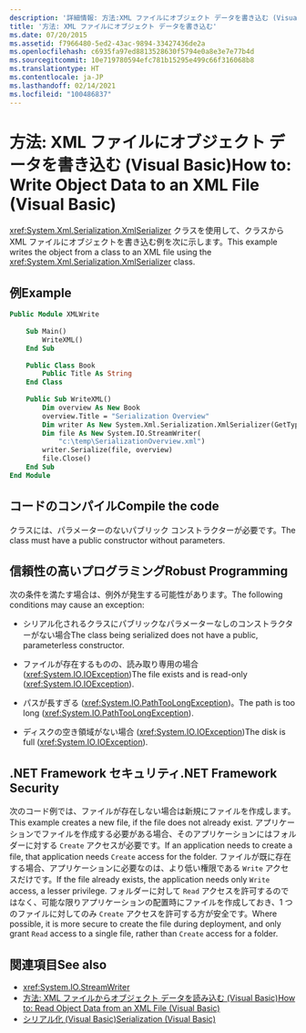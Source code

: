 ```yaml
---
description: '詳細情報: 方法:XML ファイルにオブジェクト データを書き込む (Visual Basic)'
title: '方法: XML ファイルにオブジェクト データを書き込む'
ms.date: 07/20/2015
ms.assetid: f7966480-5ed2-43ac-9894-33427436de2a
ms.openlocfilehash: c6935fa97ed8813528630f5794e0a8e3e7e77b4d
ms.sourcegitcommit: 10e719780594efc781b15295e499c66f316068b8
ms.translationtype: HT
ms.contentlocale: ja-JP
ms.lasthandoff: 02/14/2021
ms.locfileid: "100486837"
---
```

# <a name="how-to-write-object-data-to-an-xml-file-visual-basic"></a><span data-ttu-id="da6af-103">方法: XML ファイルにオブジェクト データを書き込む (Visual Basic)</span><span class="sxs-lookup"><span data-stu-id="da6af-103">How to: Write Object Data to an XML File (Visual Basic)</span></span>

<span data-ttu-id="da6af-104"><xref:System.Xml.Serialization.XmlSerializer> クラスを使用して、クラスから XML ファイルにオブジェクトを書き込む例を次に示します。</span><span class="sxs-lookup"><span data-stu-id="da6af-104">This example writes the object from a class to an XML file using the <xref:System.Xml.Serialization.XmlSerializer> class.</span></span>  
  
## <a name="example"></a><span data-ttu-id="da6af-105">例</span><span class="sxs-lookup"><span data-stu-id="da6af-105">Example</span></span>  
  
```vb  
Public Module XMLWrite  
  
    Sub Main()  
        WriteXML()  
    End Sub  
  
    Public Class Book  
        Public Title As String  
    End Class  
  
    Public Sub WriteXML()  
        Dim overview As New Book  
        overview.Title = "Serialization Overview"  
        Dim writer As New System.Xml.Serialization.XmlSerializer(GetType(Book))  
        Dim file As New System.IO.StreamWriter(  
            "c:\temp\SerializationOverview.xml")  
        writer.Serialize(file, overview)  
        file.Close()  
    End Sub  
End Module  
```  
  
## <a name="compile-the-code"></a><span data-ttu-id="da6af-106">コードのコンパイル</span><span class="sxs-lookup"><span data-stu-id="da6af-106">Compile the code</span></span>  

 <span data-ttu-id="da6af-107">クラスには、パラメーターのないパブリック コンストラクターが必要です。</span><span class="sxs-lookup"><span data-stu-id="da6af-107">The class must have a public constructor without parameters.</span></span>  
  
## <a name="robust-programming"></a><span data-ttu-id="da6af-108">信頼性の高いプログラミング</span><span class="sxs-lookup"><span data-stu-id="da6af-108">Robust Programming</span></span>  

 <span data-ttu-id="da6af-109">次の条件を満たす場合は、例外が発生する可能性があります。</span><span class="sxs-lookup"><span data-stu-id="da6af-109">The following conditions may cause an exception:</span></span>  
  
- <span data-ttu-id="da6af-110">シリアル化されるクラスにパブリックなパラメーターなしのコンストラクターがない場合</span><span class="sxs-lookup"><span data-stu-id="da6af-110">The class being serialized does not have a public, parameterless constructor.</span></span>  
  
- <span data-ttu-id="da6af-111">ファイルが存在するものの、読み取り専用の場合 (<xref:System.IO.IOException>)</span><span class="sxs-lookup"><span data-stu-id="da6af-111">The file exists and is read-only (<xref:System.IO.IOException>).</span></span>  
  
- <span data-ttu-id="da6af-112">パスが長すぎる (<xref:System.IO.PathTooLongException>)。</span><span class="sxs-lookup"><span data-stu-id="da6af-112">The path is too long (<xref:System.IO.PathTooLongException>).</span></span>  
  
- <span data-ttu-id="da6af-113">ディスクの空き領域がない場合 (<xref:System.IO.IOException>)</span><span class="sxs-lookup"><span data-stu-id="da6af-113">The disk is full (<xref:System.IO.IOException>).</span></span>  
  
## <a name="net-framework-security"></a><span data-ttu-id="da6af-114">.NET Framework セキュリティ</span><span class="sxs-lookup"><span data-stu-id="da6af-114">.NET Framework Security</span></span>  

 <span data-ttu-id="da6af-115">次のコード例では、ファイルが存在しない場合は新規にファイルを作成します。</span><span class="sxs-lookup"><span data-stu-id="da6af-115">This example creates a new file, if the file does not already exist.</span></span> <span data-ttu-id="da6af-116">アプリケーションでファイルを作成する必要がある場合、そのアプリケーションにはフォルダーに対する `Create` アクセスが必要です。</span><span class="sxs-lookup"><span data-stu-id="da6af-116">If an application needs to create a file, that application needs `Create` access for the folder.</span></span> <span data-ttu-id="da6af-117">ファイルが既に存在する場合、アプリケーションに必要なのは、より低い権限である `Write` アクセスだけです。</span><span class="sxs-lookup"><span data-stu-id="da6af-117">If the file already exists, the application needs only `Write` access, a lesser privilege.</span></span> <span data-ttu-id="da6af-118">フォルダーに対して `Read` アクセスを許可するのではなく、可能な限りアプリケーションの配置時にファイルを作成しておき、1 つのファイルに対してのみ `Create` アクセスを許可する方が安全です。</span><span class="sxs-lookup"><span data-stu-id="da6af-118">Where possible, it is more secure to create the file during deployment, and only grant `Read` access to a single file, rather than `Create` access for a folder.</span></span>  
  
## <a name="see-also"></a><span data-ttu-id="da6af-119">関連項目</span><span class="sxs-lookup"><span data-stu-id="da6af-119">See also</span></span>

- <xref:System.IO.StreamWriter>
- [<span data-ttu-id="da6af-120">方法: XML ファイルからオブジェクト データを読み込む (Visual Basic)</span><span class="sxs-lookup"><span data-stu-id="da6af-120">How to: Read Object Data from an XML File (Visual Basic)</span></span>](how-to-read-object-data-from-an-xml-file.md)
- [<span data-ttu-id="da6af-121">シリアル化 (Visual Basic)</span><span class="sxs-lookup"><span data-stu-id="da6af-121">Serialization (Visual Basic)</span></span>](index.md)
